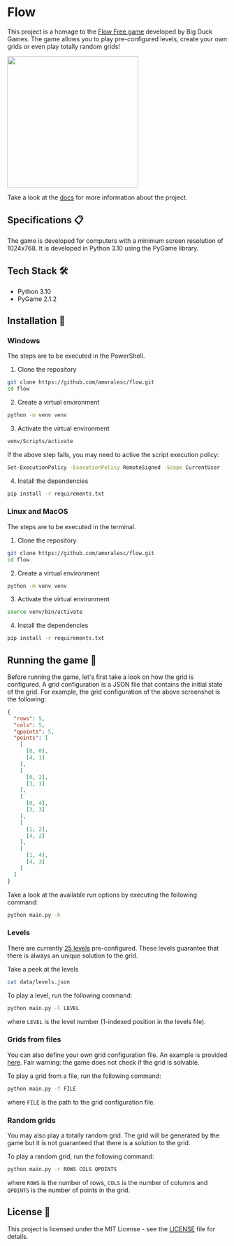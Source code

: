 # Flow

This project is a homage to the [Flow Free game](https://www.bigduckgames.com/flowfree) developed by Big Duck Games. The game allows you to play pre-configured levels, create your own grids or even play totally random grids!

<img src="https://raw.githubusercontent.com/amoralesc/flow/main/docs/img/game_preview.png" width="300">

Take a look at the [docs](/docs/main.pdf) for more information about the project.

## Specifications 📋

The game is developed for computers with a minimum screen resolution of 1024x768. It is developed in Python 3.10 using the PyGame library.

## Tech Stack 🛠️

* Python 3.10
* PyGame 2.1.2

## Installation 🔧

### Windows

The steps are to be executed in the PowerShell.

1. Clone the repository

```bash
git clone https://github.com/amoralesc/flow.git
cd flow
```

2. Create a virtual environment

```bash
python -m venv venv
```

3. Activate the virtual environment

```bash
venv/Scripts/activate
```

If the above step fails, you may need to active the script execution policy:

```bash
Set-ExecutionPolicy -ExecutionPolicy RemoteSigned -Scope CurrentUser
```

4. Install the dependencies

```bash
pip install -r requirements.txt
```

### Linux and MacOS

The steps are to be executed in the terminal.

1. Clone the repository

```bash
git clone https://github.com/amoralesc/flow.git
cd flow
```

2. Create a virtual environment

```bash
python -m venv venv
```

3. Activate the virtual environment

```bash
source venv/bin/activate
```

4. Install the dependencies

```bash
pip install -r requirements.txt
```

## Running the game 🚀

Before running the game, let's first take a look on how the grid is configured. A grid configuration is a JSON file that contains the initial state of the grid. For example, the grid configuration of the above screenshot is the following:

```json
{
  "rows": 5,
  "cols": 5,
  "qpoints": 5,
  "points": [
    [
      [0, 0],
      [4, 1]
    ],
    [
      [0, 2],
      [3, 1]
    ],
    [
      [0, 4],
      [3, 3]
    ],
    [
      [1, 2],
      [4, 2]
    ],
    [
      [1, 4],
      [4, 3]
    ]
  ]
}
```

Take a look at the available run options by executing the following command:

```bash
python main.py -h
```

### Levels

There are currently [25 levels](/data/levels.json) pre-configured. These levels guarantee that there is always an unique solution to the grid.

Take a peek at the levels

```bash
cat data/levels.json
```

To play a level, run the following command:

```bash
python main.py -l LEVEL
```

where `LEVEL` is the level number (1-indexed position in the levels file).

### Grids from files

You can also define your own grid configuration file. An example is provided [here](/data/grid1.json). Fair warning: the game does not check if the grid is solvable.

To play a grid from a file, run the following command:

```bash
python main.py -f FILE
```

where `FILE` is the path to the grid configuration file.

### Random grids

You may also play a totally random grid. The grid will be generated by the game but it is not guaranteed that there is a solution to the grid.

To play a random grid, run the following command:

```bash
python main.py -r ROWS COLS QPOINTS
```

where `ROWS` is the number of rows, `COLS` is the number of columns and `QPOINTS` is the number of points in the grid.

## License 📄

This project is licensed under the MIT License - see the [LICENSE](LICENSE) file for details.
